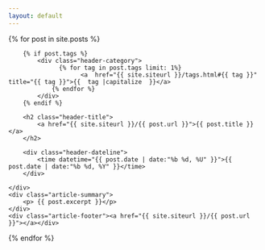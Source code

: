 ```yaml
---
layout: default
---
```



  {% for post in site.posts  %}
<div class="row">
<div class="col-xs-12 col-md-offset-2 col-md-8">

<article class="article">
    <div class="article-header">

        {% if post.tags %}
            <div class="header-category">
                  {% for tag in post.tags limit: 1%}
                        <a  href="{{ site.siteurl }}/tags.html#{{ tag }}" title="{{ tag }}">{{  tag |capitalize  }}</a>                 
                {% endfor %}
            </div>
        {% endif %}

        <h2 class="header-title">
            <a href="{{ site.siteurl }}/{{ post.url }}">{{ post.title }}</a>
        </h2>

        <div class="header-dateline">
            <time datetime="{{ post.date | date:"%b %d, %U" }}">{{ post.date | date:"%b %d, %Y" }}</time>
        </div>

    </div>
    <div class="article-summary">
        <p> {{ post.excerpt }}</p>
    </div>
    <div class="article-footer"><a href="{{ site.siteurl }}/{{ post.url }}"></a></div>
</article>

</div>
</div>

{% endfor %}


